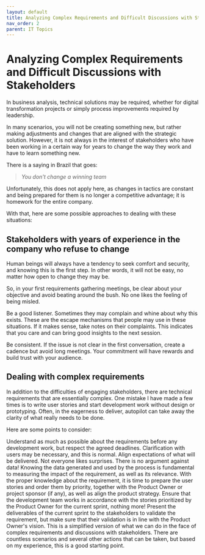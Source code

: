 ```yaml
---
layout: default
title: Analyzing Complex Requirements and Difficult Discussions with Stakeholders
nav_order: 2
parent: IT Topics
---
```


# Analyzing Complex Requirements and Difficult Discussions with Stakeholders

In business analysis, technical solutions may be required, whether for digital transformation projects or simply process improvements required by leadership.

In many scenarios, you will not be creating something new, but rather making adjustments and changes that are aligned with the strategic solution. However, it is not always in the interest of stakeholders who have been working in a certain way for years to change the way they work and have to learn something new.

There is a saying in Brazil that goes:

> _You don't change a winning team_

Unfortunately, this does not apply here, as changes in tactics are constant and being prepared for them is no longer a competitive advantage; it is homework for the entire company.

With that, here are some possible approaches to dealing with these situations:

## Stakeholders with years of experience in the company who refuse to change

Human beings will always have a tendency to seek comfort and security, and knowing this is the first step. In other words, it will not be easy, no matter how open to change they may be.

So, in your first requirements gathering meetings, be clear about your objective and avoid beating around the bush. No one likes the feeling of being misled.

Be a good listener. Sometimes they may complain and whine about why this exists. These are the escape mechanisms that people may use in these situations. If it makes sense, take notes on their complaints. This indicates that you care and can bring good insights to the next session.

Be consistent. If the issue is not clear in the first conversation, create a cadence but avoid long meetings. Your commitment will have rewards and build trust with your audience.

## Dealing with complex requirements

In addition to the difficulties of engaging stakeholders, there are technical requirements that are essentially complex. One mistake I have made a few times is to write user stories and start development work without design or prototyping. Often, in the eagerness to deliver, autopilot can take away the clarity of what really needs to be done.

Here are some points to consider:

Understand as much as possible about the requirements before any development work, but respect the agreed deadlines. Clarification with users may be necessary, and this is normal. Align expectations of what will be delivered. Not everyone likes surprises.
There is no argument against data! Knowing the data generated and used by the process is fundamental to measuring the impact of the requirement, as well as its relevance.
With the proper knowledge about the requirement, it is time to prepare the user stories and order them by priority, together with the Product Owner or project sponsor (if any), as well as align the product strategy.
Ensure that the development team works in accordance with the stories prioritized by the Product Owner for the current sprint, nothing more!
Present the deliverables of the current sprint to the stakeholders to validate the requirement, but make sure that their validation is in line with the Product Owner's vision.
This is a simplified version of what we can do in the face of complex requirements and discussions with stakeholders. There are countless scenarios and several other actions that can be taken, but based on my experience, this is a good starting point.
